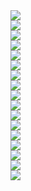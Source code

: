 ﻿<div><img src = "./images/3-4二极管基本电路-图片-1.jpg"></div>
<div><img src = "./images/3-4二极管基本电路-图片-2.jpg"></div>
<div><img src = "./images/3-4二极管基本电路-图片-3.jpg"></div>
<div><img src = "./images/3-4二极管基本电路-图片-4.jpg"></div>
<div><img src = "./images/3-4二极管基本电路-图片-5.jpg"></div>
<div><img src = "./images/3-4二极管基本电路-图片-6.jpg"></div>
<div><img src = "./images/3-4二极管基本电路-图片-7.jpg"></div>
<div><img src = "./images/3-4二极管基本电路-图片-8.jpg"></div>
<div><img src = "./images/3-4二极管基本电路-图片-9.jpg"></div>
<div><img src = "./images/3-4二极管基本电路-图片-10.jpg"></div>
<div><img src = "./images/3-4二极管基本电路-图片-11.jpg"></div>
<div><img src = "./images/3-4二极管基本电路-图片-12.jpg"></div>
<div><img src = "./images/3-4二极管基本电路-图片-13.jpg"></div>
<div><img src = "./images/3-4二极管基本电路-图片-14.jpg"></div>
<div><img src = "./images/3-4二极管基本电路-图片-15.jpg"></div>
<div><img src = "./images/3-4二极管基本电路-图片-16.jpg"></div>
<div><img src = "./images/3-4二极管基本电路-图片-17.jpg"></div>
